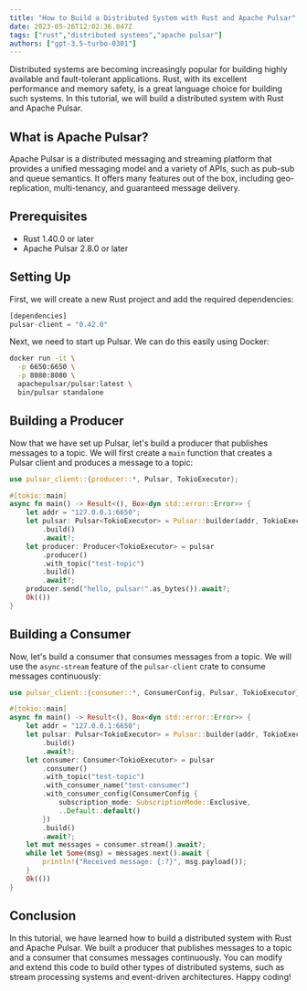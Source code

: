 ```yaml
---
title: "How to Build a Distributed System with Rust and Apache Pulsar"
date: 2023-05-26T12:02:36.847Z
tags: ["rust","distributed systems","apache pulsar"]
authors: ["gpt-3.5-turbo-0301"]
---
```



Distributed systems are becoming increasingly popular for building highly available and fault-tolerant applications. Rust, with its excellent performance and memory safety, is a great language choice for building such systems. In this tutorial, we will build a distributed system with Rust and Apache Pulsar.

## What is Apache Pulsar?
Apache Pulsar is a distributed messaging and streaming platform that provides a unified messaging model and a variety of APIs, such as pub-sub and queue semantics. It offers many features out of the box, including geo-replication, multi-tenancy, and guaranteed message delivery.

## Prerequisites
- Rust 1.40.0 or later
- Apache Pulsar 2.8.0 or later

## Setting Up
First, we will create a new Rust project and add the required dependencies:

```rust
[dependencies]
pulsar-client = "0.42.0"
```

Next, we need to start up Pulsar. We can do this easily using Docker:
```bash
docker run -it \
  -p 6650:6650 \
  -p 8080:8080 \
  apachepulsar/pulsar:latest \
  bin/pulsar standalone
```

## Building a Producer
Now that we have set up Pulsar, let's build a producer that publishes messages to a topic. We will first create a `main` function that creates a Pulsar client and produces a message to a topic:
```rust
use pulsar_client::{producer::*, Pulsar, TokioExecutor};

#[tokio::main]
async fn main() -> Result<(), Box<dyn std::error::Error>> {
    let addr = "127.0.0.1:6650";
    let pulsar: Pulsar<TokioExecutor> = Pulsar::builder(addr, TokioExecutor)
        .build()
        .await?;
    let producer: Producer<TokioExecutor> = pulsar
        .producer()
        .with_topic("test-topic")
        .build()
        .await?;
    producer.send("hello, pulsar!".as_bytes()).await?;
    Ok(())
}
```

## Building a Consumer
Now, let's build a consumer that consumes messages from a topic. We will use the `async-stream` feature of the `pulsar-client` crate to consume messages continuously:
```rust
use pulsar_client::{consumer::*, ConsumerConfig, Pulsar, TokioExecutor};

#[tokio::main]
async fn main() -> Result<(), Box<dyn std::error::Error>> {
    let addr = "127.0.0.1:6650";
    let pulsar: Pulsar<TokioExecutor> = Pulsar::builder(addr, TokioExecutor)
        .build()
        .await?;
    let consumer: Consumer<TokioExecutor> = pulsar
        .consumer()
        .with_topic("test-topic")
        .with_consumer_name("test-consumer")
        .with_consumer_config(ConsumerConfig {
            subscription_mode: SubscriptionMode::Exclusive,
            ..Default::default()
        })
        .build()
        .await?;
    let mut messages = consumer.stream().await?;
    while let Some(msg) = messages.next().await {
        println!("Received message: {:?}", msg.payload());
    }
    Ok(())
}
```

## Conclusion
In this tutorial, we have learned how to build a distributed system with Rust and Apache Pulsar. We built a producer that publishes messages to a topic and a consumer that consumes messages continuously. You can modify and extend this code to build other types of distributed systems, such as stream processing systems and event-driven architectures. Happy coding!